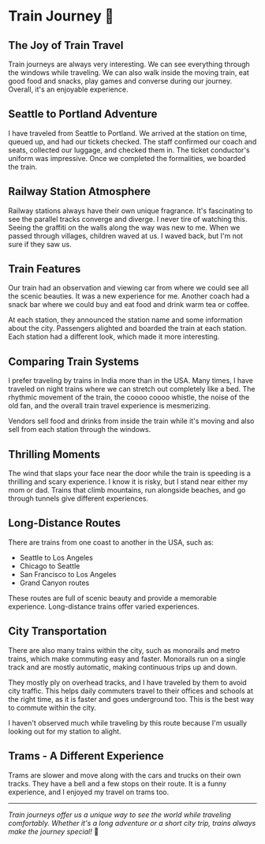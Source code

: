 # Train Journey 🚂

## The Joy of Train Travel

Train journeys are always very interesting. We can see everything through the windows while traveling. We can also walk inside the moving train, eat good food and snacks, play games and converse during our journey. Overall, it's an enjoyable experience.

## Seattle to Portland Adventure

I have traveled from Seattle to Portland. We arrived at the station on time, queued up, and had our tickets checked. The staff confirmed our coach and seats, collected our luggage, and checked them in. The ticket conductor's uniform was impressive. Once we completed the formalities, we boarded the train.

## Railway Station Atmosphere

Railway stations always have their own unique fragrance. It's fascinating to see the parallel tracks converge and diverge. I never tire of watching this. Seeing the graffiti on the walls along the way was new to me. When we passed through villages, children waved at us. I waved back, but I'm not sure if they saw us.

## Train Features

Our train had an observation and viewing car from where we could see all the scenic beauties. It was a new experience for me. Another coach had a snack bar where we could buy and eat food and drink warm tea or coffee.

At each station, they announced the station name and some information about the city. Passengers alighted and boarded the train at each station. Each station had a different look, which made it more interesting.

## Comparing Train Systems

I prefer traveling by trains in India more than in the USA. Many times, I have traveled on night trains where we can stretch out completely like a bed. The rhythmic movement of the train, the coooo coooo whistle, the noise of the old fan, and the overall train travel experience is mesmerizing.

Vendors sell food and drinks from inside the train while it's moving and also sell from each station through the windows.

## Thrilling Moments

The wind that slaps your face near the door while the train is speeding is a thrilling and scary experience. I know it is risky, but I stand near either my mom or dad. Trains that climb mountains, run alongside beaches, and go through tunnels give different experiences.

## Long-Distance Routes

There are trains from one coast to another in the USA, such as:
- Seattle to Los Angeles
- Chicago to Seattle
- San Francisco to Los Angeles
- Grand Canyon routes

These routes are full of scenic beauty and provide a memorable experience. Long-distance trains offer varied experiences.

## City Transportation

There are also many trains within the city, such as monorails and metro trains, which make commuting easy and faster. Monorails run on a single track and are mostly automatic, making continuous trips up and down.

They mostly ply on overhead tracks, and I have traveled by them to avoid city traffic. This helps daily commuters travel to their offices and schools at the right time, as it is faster and goes underground too. This is the best way to commute within the city.

I haven't observed much while traveling by this route because I'm usually looking out for my station to alight.

## Trams - A Different Experience

Trams are slower and move along with the cars and trucks on their own tracks. They have a bell and a few stops on their route. It is a funny experience, and I enjoyed my travel on trams too.

---

*Train journeys offer us a unique way to see the world while traveling comfortably. Whether it's a long adventure or a short city trip, trains always make the journey special!* 🌟